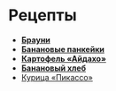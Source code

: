 # Рецепты

- **[Брауни](brownie.md)**
- **[Банановые панкейки](pencacke.md)**
- **[Картофель «Айдахо»](aidaho.md)**
- **[Банановый хлеб](banana.md)**
- [Курица «Пикассо»](picasso.md)